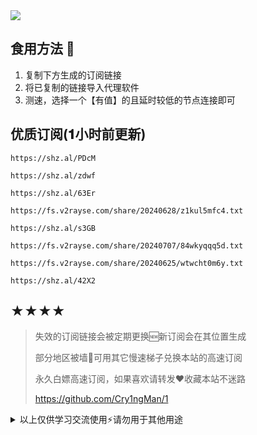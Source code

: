 <img src="https://readme-typing-svg.demolab.com?font=Fira+Code&pause=1000&width=850&lines=Cry1ngMan正在用魔法创造新节点...💌;请稍候查收✔️&center=true&size=27" />

## 食用方法 🍖
1. 复制下方生成的订阅链接
2. 将已复制的链接导入代理软件
3. 测速，选择一个【有值】的且延时较低的节点连接即可

## 优质订阅(𝟏小时前更新)
```
https://shz.al/PDcM
```
```
https://shz.al/zdwf
```
```
https://shz.al/63Er
```
```
https://fs.v2rayse.com/share/20240628/z1kul5mfc4.txt
```
```
https://shz.al/s3GB
```
```
https://fs.v2rayse.com/share/20240707/84wkyqqq5d.txt
```
```
https://fs.v2rayse.com/share/20240625/wtwcht0m6y.txt
```
```
https://shz.al/42X2
```

## ★★★★
> 失效的订阅链接会被定期更换🆕新订阅会在其位置生成
> 
> 部分地区被墙🚫可用其它慢速梯子兑换本站的高速订阅
>
> 永久白嫖高速订阅，如果喜欢请转发❤️收藏本站不迷路
>
> https://github.com/Cry1ngMan/1

<details>
<summary>以上仅供学习交流使用⚡️请勿用于其他用途</summary>

&nbsp;
> [![Star History Chart](https://api.star-history.com/svg?repos=Cry1ngMan/1&type=Date)](https://star-history.com/#Cry1ngMan/1&Date)

[![GitHub stars](https://img.shields.io/github/stars/Cry1ngMan/1.svg?style=social&label=Stars)](https://github.com/Cry1ngMan/1/stargazers)
<img src="https://komarev.com/ghpvc/?username=Cry1ngMan&label=Views&color=0e75b6&style=flat" alt="访问量统计" />
</details>
